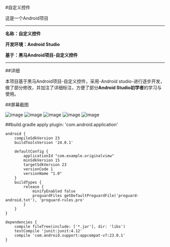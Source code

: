 #自定义控件

这是一个Android项目

----------

**名称：自定义控件**

**开发环境：Android Studio**

**基于：黑马Android项目-自定义控件**

----------

##详细

本项目基于黑马Android项目-自定义控件，采用-Android studio-进行逐步开发，做了部分修改，并加注了详细标注，方便了部分**Android Studio初学者**的学习与使用。

##屏幕截图

![image](https://github.com/AlionSSS/CustomView/blob/master/Screenshot_2016-11-07-20-51-02_com.example.origin.png)
![image](https://github.com/AlionSSS/CustomView/blob/master/Screenshot_2016-11-07-20-51-10_com.example.origin.png)
![image](https://github.com/AlionSSS/CustomView/blob/master/Screenshot_2016-11-07-20-51-18_com.example.origin.png)
![image](https://github.com/AlionSSS/CustomView/blob/master/Screenshot_2016-11-07-20-51-25_com.example.origin.png)
![image](https://github.com/AlionSSS/CustomView/blob/master/Screenshot_2016-11-07-20-51-40_com.example.origin.png)

##build.gradle
	apply plugin: 'com.android.application'
	
	android {
	    compileSdkVersion 23
	    buildToolsVersion '24.0.1'
	
	    defaultConfig {
	        applicationId "com.example.originalview"
	        minSdkVersion 15
	        targetSdkVersion 23
	        versionCode 1
	        versionName "1.0"
	    }
	    buildTypes {
	        release {
	            minifyEnabled false
	            proguardFiles getDefaultProguardFile('proguard-android.txt'), 'proguard-rules.pro'
	        }
	    }
	}
	
	dependencies {
	    compile fileTree(include: ['*.jar'], dir: 'libs')
	    testCompile 'junit:junit:4.12'
	    compile 'com.android.support:appcompat-v7:23.0.1'
	}
